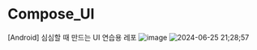 # Compose_UI
[Android] 심심할 때 만드는 UI 연습용 레포
![image](https://github.com/chihyeonwon/Compose_UI/assets/58906858/b8fda57e-8890-4048-9899-58f74fbe7405)
![2024-06-25 21;28;57](https://github.com/chihyeonwon/Compose_UI/assets/58906858/d70b500b-cdea-444f-b425-df7d61dfe386)
